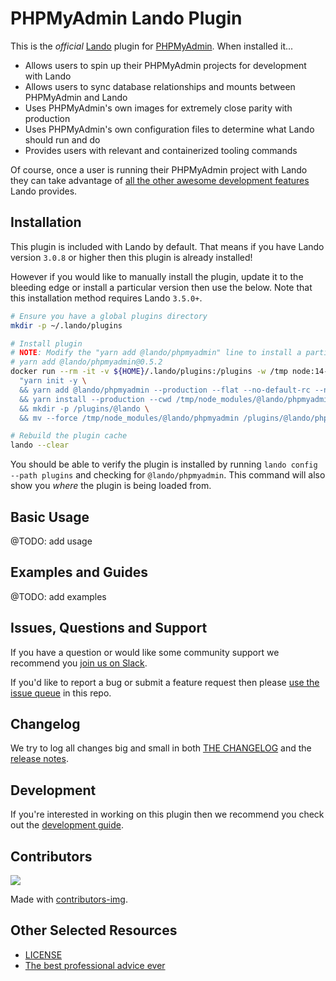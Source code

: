 # PHPMyAdmin Lando Plugin

This is the _official_ [Lando](https://lando.dev) plugin for [PHPMyAdmin](https://docs.lando.dev/config/phpmyadmin.html). When installed it...

* Allows users to spin up their PHPMyAdmin projects for development with Lando
* Allows users to sync database relationships and mounts between PHPMyAdmin and Lando
* Uses PHPMyAdmin's own images for extremely close parity with production
* Uses PHPMyAdmin's own configuration files to determine what Lando should run and do
* Provides users with relevant and containerized tooling commands

Of course, once a user is running their PHPMyAdmin project with Lando they can take advantage of [all the other awesome development features](https://docs.lando.dev) Lando provides.

## Installation

This plugin is included with Lando by default. That means if you have Lando version `3.0.8` or higher then this plugin is already installed!

However if you would like to manually install the plugin, update it to the bleeding edge or install a particular version then use the below. Note that this installation method requires Lando `3.5.0+`.

```bash
# Ensure you have a global plugins directory
mkdir -p ~/.lando/plugins

# Install plugin
# NOTE: Modify the "yarn add @lando/phpmyadmin" line to install a particular version eg
# yarn add @lando/phpmyadmin@0.5.2
docker run --rm -it -v ${HOME}/.lando/plugins:/plugins -w /tmp node:14-alpine sh -c \
  "yarn init -y \
  && yarn add @lando/phpmyadmin --production --flat --no-default-rc --no-lockfile --link-duplicates \
  && yarn install --production --cwd /tmp/node_modules/@lando/phpmyadmin \
  && mkdir -p /plugins/@lando \
  && mv --force /tmp/node_modules/@lando/phpmyadmin /plugins/@lando/phpmyadmin"

# Rebuild the plugin cache
lando --clear
```

You should be able to verify the plugin is installed by running `lando config --path plugins` and checking for `@lando/phpmyadmin`. This command will also show you _where_ the plugin is being loaded from.

## Basic Usage

@TODO: add usage

## Examples and Guides

@TODO: add examples

## Issues, Questions and Support

If you have a question or would like some community support we recommend you [join us on Slack](https://launchpass.com/devwithlando).

If you'd like to report a bug or submit a feature request then please [use the issue queue](https://github.com/lando/phpmyadmin/issues/new/choose) in this repo.

## Changelog

We try to log all changes big and small in both [THE CHANGELOG](https://github.com/lando/phpmyadmin/blob/main/CHANGELOG.md) and the [release notes](https://github.com/lando/phpmyadmin/releases).

## Development

If you're interested in working on this plugin then we recommend you check out the [development guide](https://github.com/lando/phpmyadmin/blob/main/docs/development.md).

## Contributors

<a href="https://github.com/lando/phpmyadmin/graphs/contributors">
  <img src="https://contrib.rocks/image?repo=lando/phpmyadmin" />
</a>

Made with [contributors-img](https://contrib.rocks).

## Other Selected Resources

* [LICENSE](https://github.com/lando/phpmyadmin/blob/main/LICENSE.md)
* [The best professional advice ever](https://www.youtube.com/watch?v=tkBVDh7my9Q)
